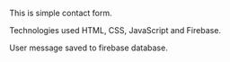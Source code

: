 This is simple contact form.

Technologies used HTML, CSS, JavaScript and Firebase.

User message saved to firebase database.
